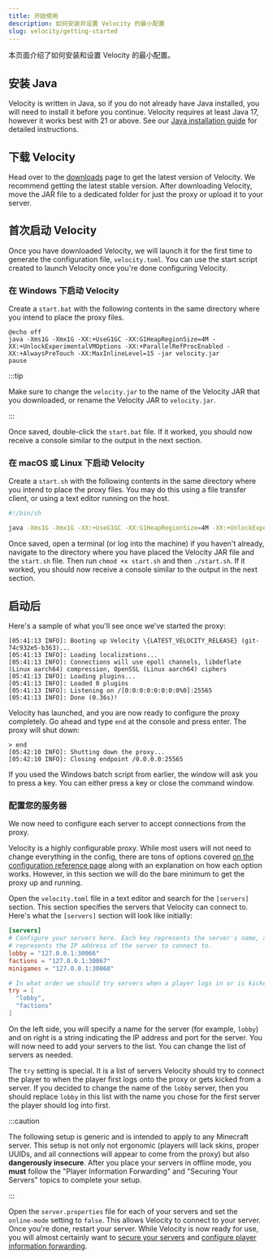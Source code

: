 ```yaml
---
title: 开始使用
description: 如何安装并设置 Velocity 的最小配置
slug: velocity/getting-started
---
```


本页面介绍了如何安装和设置 Velocity 的最小配置。

## 安装 Java

Velocity is written in Java, so if you do not already have Java installed, you will need to install
it before you continue. Velocity requires at least Java 17, however it works best with 21 or above.
See our [Java installation guide](/misc/java-install) for detailed instructions.

## 下载 Velocity

Head over to the [downloads](https://papermc.io/downloads/velocity) page to get the latest version
of Velocity. We recommend getting the latest stable version. After downloading Velocity, move the
JAR file to a dedicated folder for just the proxy or upload it to your server.

## 首次启动 Velocity

Once you have downloaded Velocity, we will launch it for the first time to generate the
configuration file, `velocity.toml`. You can use the start script created to launch Velocity once
you're done configuring Velocity.

### 在 Windows 下启动 Velocity

Create a `start.bat` with the following contents in the same directory where you intend to place the
proxy files.

```batch title="start.bat"
@echo off
java -Xms1G -Xmx1G -XX:+UseG1GC -XX:G1HeapRegionSize=4M -XX:+UnlockExperimentalVMOptions -XX:+ParallelRefProcEnabled -XX:+AlwaysPreTouch -XX:MaxInlineLevel=15 -jar velocity.jar
pause
```

:::tip

Make sure to change the `velocity.jar` to the name of the Velocity JAR that you downloaded, or
rename the Velocity JAR to `velocity.jar`.

:::

Once saved, double-click the `start.bat` file. If it worked, you should now receive a console
similar to the output in the next section.

### 在 macOS 或 Linux 下启动 Velocity

Create a `start.sh` with the following contents in the same directory where you intend to place the
proxy files. You may do this using a file transfer client, or using a text editor running on the
host.

```bash title="start.sh"
#!/bin/sh

java -Xms1G -Xmx1G -XX:+UseG1GC -XX:G1HeapRegionSize=4M -XX:+UnlockExperimentalVMOptions -XX:+ParallelRefProcEnabled -XX:+AlwaysPreTouch -XX:MaxInlineLevel=15 -jar velocity*.jar
```

Once saved, open a terminal (or log into the machine) if you haven't already, navigate to the
directory where you have placed the Velocity JAR file and the `start.sh` file. Then run
`chmod +x start.sh` and then `./start.sh`. If it worked, you should now receive a console similar to
the output in the next section.

## 启动后

Here's a sample of what you'll see once we've started the proxy:

```log replace
[05:41:13 INFO]: Booting up Velocity \{LATEST_VELOCITY_RELEASE} (git-74c932e5-b363)...
[05:41:13 INFO]: Loading localizations...
[05:41:13 INFO]: Connections will use epoll channels, libdeflate (Linux aarch64) compression, OpenSSL (Linux aarch64) ciphers
[05:41:13 INFO]: Loading plugins...
[05:41:13 INFO]: Loaded 0 plugins
[05:41:13 INFO]: Listening on /[0:0:0:0:0:0:0:0%0]:25565
[05:41:13 INFO]: Done (0.36s)!
```

Velocity has launched, and you are now ready to configure the proxy completely. Go ahead and type
`end` at the console and press enter. The proxy will shut down:

```log
> end
[05:42:10 INFO]: Shutting down the proxy...
[05:42:10 INFO]: Closing endpoint /0.0.0.0:25565
```

If you used the Windows batch script from earlier, the window will ask you to press a key. You can
either press a key or close the command window.

### 配置您的服务器

We now need to configure each server to accept connections from the proxy.

Velocity is a highly configurable proxy. While most users will not need to change everything in the
config, there are tons of options covered
[on the configuration reference page](/velocity/configuration) along with an explanation on
how each option works. However, in this section we will do the bare minimum to get the proxy up and
running.

Open the `velocity.toml` file in a text editor and search for the `[servers]` section. This section
specifies the servers that Velocity can connect to. Here's what the `[servers]` section will look
like initially:

```toml title="velocity.toml"
[servers]
# Configure your servers here. Each key represents the server's name, and the value
# represents the IP address of the server to connect to.
lobby = "127.0.0.1:30066"
factions = "127.0.0.1:30067"
minigames = "127.0.0.1:30068"

# In what order we should try servers when a player logs in or is kicked from a server.
try = [
  "lobby",
  "factions"
]
```

On the left side, you will specify a name for the server (for example, `lobby`) and on right is a
string indicating the IP address and port for the server. You will now need to add your servers to
the list. You can change the list of servers as needed.

The `try` setting is special. It is a list of servers Velocity should try to connect the player to
when the player first logs onto the proxy or gets kicked from a server. If you decided to change the
name of the `lobby` server, then you should replace `lobby` in this list with the name you chose for
the first server the player should log into first.

:::caution

The following setup is generic and is intended to apply to any Minecraft server. This setup is not
only not ergonomic (players will lack skins, proper UUIDs, and all connections will appear to come
from the proxy) but also **dangerously insecure**. After you place your servers in offline mode, you
**must** follow the "Player Information Forwarding" and "Securing Your Servers" topics to complete
your setup.

:::

Open the `server.properties` file for each of your servers and set the `online-mode` setting to
`false`. This allows Velocity to connect to your server. Once you're done, restart your server.
While Velocity is now ready for use, you will almost certainly want to
[secure your servers](/velocity/security) and
[configure player information forwarding](/velocity/player-information-forwarding).
